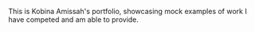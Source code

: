 This is Kobina Amissah's portfolio, showcasing mock examples of work I have competed and am able to provide.
 
 
